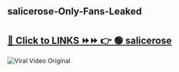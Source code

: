 
 ## salicerose-Only-Fans-Leaked

# <h2><a href="https://clipsfans.com/salicerose&ref=git">🔗 Click to LINKS ⏩⏩ 👉 🟢 salicerose </a></h2>

<a href="https://clipsfans.com/salicerose&ref=git" rel="nofollow" data-target="animated-image.originalLink"><img src="https://i.ibb.co.com/xMMVF88/686577567.gif" alt="Viral Video Original" style="max-width: 100%; display: inline-block;" data-target="animated-image.originalImage"></a>
